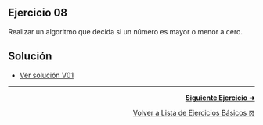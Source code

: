 ## Ejercicio 08
Realizar un algoritmo que decida si un número es mayor o menor a cero.

## Solución
* [Ver solución V01](https://github.com/enriqueabsurdum/TIDS02/blob/master/src/ejercicios/basicos/E008/V01/EB008_V01.java)

***
<div align="right">

[**Siguiente Ejercicio ➜**](https://github.com/enriqueabsurdum/TIDS02/blob/master/ejercicios-basicos/src/009/009.md)
</div>  

<div align="right">

[Volver a Lista de Ejercicios Básicos 𝌖](https://github.com/enriqueabsurdum/TIDS02/blob/master/src/ejercicios/basicos/ejercicios-basicos.md)
</div> 

